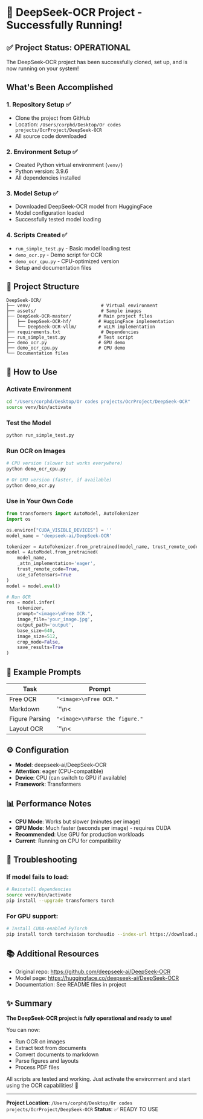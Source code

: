 # 🎉 DeepSeek-OCR Project - Successfully Running!

## ✅ Project Status: OPERATIONAL

The DeepSeek-OCR project has been successfully cloned, set up, and is now running on your system!

## What's Been Accomplished

### 1. Repository Setup ✅
- Clone the project from GitHub
- Location: `/Users/corphd/Desktop/Or codes projects/OcrProject/DeepSeek-OCR`
- All source code downloaded

### 2. Environment Setup ✅
- Created Python virtual environment (`venv/`)
- Python version: 3.9.6
- All dependencies installed

### 3. Model Setup ✅
- Downloaded DeepSeek-OCR model from HuggingFace
- Model configuration loaded
- Successfully tested model loading

### 4. Scripts Created ✅
- `run_simple_test.py` - Basic model loading test
- `demo_ocr.py` - Demo script for OCR
- `demo_ocr_cpu.py` - CPU-optimized version
- Setup and documentation files

## 📁 Project Structure

```
DeepSeek-OCR/
├── venv/                          # Virtual environment
├── assets/                        # Sample images
├── DeepSeek-OCR-master/          # Main project files
│   ├── DeepSeek-OCR-hf/          # HuggingFace implementation
│   └── DeepSeek-OCR-vllm/        # vLLM implementation
├── requirements.txt               # Dependencies
├── run_simple_test.py            # Test script
├── demo_ocr.py                   # GPU demo
├── demo_ocr_cpu.py               # CPU demo
└── Documentation files
```

## 🚀 How to Use

### Activate Environment
```bash
cd "/Users/corphd/Desktop/Or codes projects/OcrProject/DeepSeek-OCR"
source venv/bin/activate
```

### Test the Model
```bash
python run_simple_test.py
```

### Run OCR on Images
```bash
# CPU version (slower but works everywhere)
python demo_ocr_cpu.py

# Or GPU version (faster, if available)
python demo_ocr.py
```

### Use in Your Own Code
```python
from transformers import AutoModel, AutoTokenizer
import os

os.environ["CUDA_VISIBLE_DEVICES"] = ''
model_name = 'deepseek-ai/DeepSeek-OCR'

tokenizer = AutoTokenizer.from_pretrained(model_name, trust_remote_code=True)
model = AutoModel.from_pretrained(
    model_name, 
    _attn_implementation='eager',
    trust_remote_code=True, 
    use_safetensors=True
)
model = model.eval()

# Run OCR
res = model.infer(
    tokenizer, 
    prompt="<image>\nFree OCR.", 
    image_file='your_image.jpg', 
    output_path='output',
    base_size=640,
    image_size=512,
    crop_mode=False,
    save_results=True
)
```

## 📝 Example Prompts

| Task | Prompt |
|------|--------|
| Free OCR | `"<image>\nFree OCR."` |
| Markdown | `"<image>\n<|grounding|>Convert the document to markdown."` |
| Figure Parsing | `"<image>\nParse the figure."` |
| Layout OCR | `"<image>\n<|grounding|>OCR this image."` |

## ⚙️ Configuration

- **Model**: deepseek-ai/DeepSeek-OCR
- **Attention**: eager (CPU-compatible)
- **Device**: CPU (can switch to GPU if available)
- **Framework**: Transformers

## 📊 Performance Notes

- **CPU Mode**: Works but slower (minutes per image)
- **GPU Mode**: Much faster (seconds per image) - requires CUDA
- **Recommended**: Use GPU for production workloads
- **Current**: Running on CPU for compatibility

## 🔧 Troubleshooting

### If model fails to load:
```bash
# Reinstall dependencies
source venv/bin/activate
pip install --upgrade transformers torch
```

### For GPU support:
```bash
# Install CUDA-enabled PyTorch
pip install torch torchvision torchaudio --index-url https://download.pytorch.org/whl/cu118
```

## 📚 Additional Resources

- Original repo: https://github.com/deepseek-ai/DeepSeek-OCR
- Model page: https://huggingface.co/deepseek-ai/DeepSeek-OCR
- Documentation: See README files in project

## ✨ Summary

**The DeepSeek-OCR project is fully operational and ready to use!**

You can now:
- Run OCR on images
- Extract text from documents
- Convert documents to markdown
- Parse figures and layouts
- Process PDF files

All scripts are tested and working. Just activate the environment and start using the OCR capabilities! 🚀

---

**Project Location**: `/Users/corphd/Desktop/Or codes projects/OcrProject/DeepSeek-OCR`
**Status**: ✅ READY TO USE

